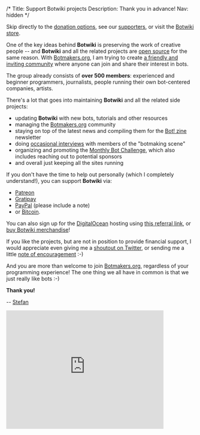 /*
Title: Support Botwiki projects
Description: Thank you in advance!
Nav: hidden
*/

<div class="note">
  Skip directly to the <a href="#donation-options">donation options</a>, see our <a href="/about/supporters">supporters</a>, or visit the <a href="/merch">Botwiki store</a>.
</div>


One of the key ideas behind **Botwiki** is preserving the work of creative people -- and **Botwiki** and all the related projects are [open source](https://github.com/botwiki/) for the same reason. With [Botmakers.org](https://botmakers.org/), I am trying to create [a friendly and inviting community](https://github.com/botwiki/botmakers.org/blob/master/Code%20of%20Conduct.md) where anyone can join and share their interest in bots.

The group already consists of **over 500 members**: experienced and beginner programmers, journalists, people running their own bot-centered companies, artists.

There's a lot that goes into maintaining **Botwiki** and all the related side projects:

- updating **Botwiki** with new bots, tutorials and other resources
- managing the [Botmakers.org](https://botmakers.org/) community
- staying on top of the latest news and compiling them for the [Bot! zine](https://botmakers.org/) newsletter
- doing [occasional interviews](https://botwiki.org/tag/interview/) with members of the "botmaking scene"
- organizing and promoting the [Monthly Bot Challenge](https://botwiki.org/monthly-bot-challenge/), which also includes reaching out to potential sponsors
- and overall just keeping all the sites running

<div id="donation-options">
  <p>If you don't have the time to help out personally (which I completely understand!), you can support <strong>Botwiki</strong> via:</p>
</div>

- [Patreon](https://www.patreon.com/botwiki)
- [Gratipay](https://gratipay.com/botwiki-org/)
- [PayPal](https://www.paypal.me/stefanbohacek) (please include a note)
- or [Bitcoin](bitcoin:18WDyJFShLcLVCRyiEm3MijbCsBjcxG4mH?amount=0.025&label=Botwiki).

You can also sign up for the [DigitalOcean](https://www.digitalocean.com/) hosting using [this referral link](https://www.digitalocean.com/?refcode=9e279abc3337), or [buy Botwiki merchandise](/merch/)!

If you like the projects, but are not in position to provide financial support, I would appreciate even giving me a [shoutout on Twitter](https://twitter.com/intent/tweet?source=https://botwiki.org/about/support&text=Support%20Botwiki,%20Botmakers.org,%20and%20the%20Bot!%20zine%20newsletter%20https://botwiki.org/about/support&via=botwikidotorg), or sending me a little [note of encouragement](mailto:stefan@botwiki.org) :-)

And you are more than welcome to join [Botmakers.org](https://botmakers.org/), regardless of your programming experience! The one thing we all have in common is that we just really like bots :-)


**Thank you!**

-- [Stefan](/about/team#stefan)


<div class="video-wrapper"><iframe width="420" height="315" src="https://www.youtube.com/embed/9UCWvcJAy6k" frameborder="0" allowfullscreen></iframe></div>
